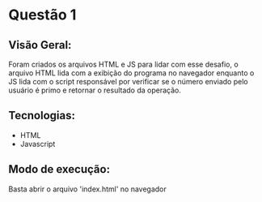 # Questão 1
## Visão Geral:
Foram criados os arquivos HTML e JS para lidar com esse desafio, o arquivo HTML lida com a exibição do programa no navegador enquanto o JS lida com o script responsável por verificar se o número enviado pelo usuário é primo e retornar o resultado da operação.

## Tecnologias:
- HTML
- Javascript

## Modo de execução:
Basta abrir o arquivo 'index.html' no navegador